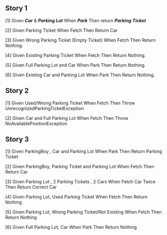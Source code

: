 ## Story 1

[1] Given ***Car*** & ***Parking Lot***
    When ***Park***
    Then return ***Parking Ticket***

[2] Given Parking Ticket
    When Fetch
    Then Return Car

[3] Given Wrong Parking Ticket (Empty Ticket)
    When Fetch
    Then Return Nothing.

[4] Given Existing Parking Ticket
    When Fetch
    Then Return Nothing.

[5] Given Full Parking Lot and Car
    When Park
    Then Return Nothing.

[6] Given Existing Car and Parking Lot
    When Park
    Then Return Nothing.

## Story 2

[1] Given Used/Wrong Parking Ticket
    When Fetch
    Then Throw UnrecognizedParkingTicketException

[2] Given Car and Full Parking Lot
    When Fetch
    Then Throw NoAvailablePositionException

## Story 3

[1] Given ParkingBoy , Car and Parking Lot
    When Park
    Then Return Parking Ticket

[2] Given ParkingBoy, Parking Ticket and Parking Lot
    When Fetch
    Then Return Car

[3] Given Parking Lot , 2 Parking Tickets , 2 Cars
    When Fetch Car Twice
    Then Return Correct Car

[4] Given Parking Lot, Used Parking Ticket
    When Fetch
    Then Return Nothing

[5] Given Parking Lot, Wrong Parking Ticket/Not Existing
    When Fetch
    Then Return Nothing

[6] Given Full Parking Lot, Car
    When Park
    Then Return Nothing


    
